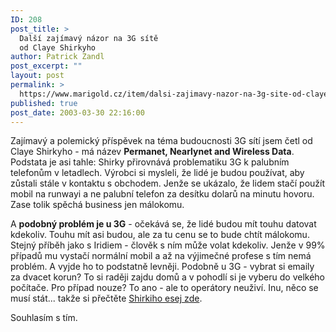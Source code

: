 ```yaml
---
ID: 208
post_title: >
  Další zajímavý názor na 3G sítě
  od Claye Shirkyho
author: Patrick Zandl
post_excerpt: ""
layout: post
permalink: >
  https://www.marigold.cz/item/dalsi-zajimavy-nazor-na-3g-site-od-claye-shirkyho
published: true
post_date: 2003-03-30 22:16:00
---
```

<P>Zajímavý a polemický příspěvek na téma budoucnosti 3G sítí jsem četl od Claye Shirkyho - má název <STRONG>Permanet, Nearlynet and Wireless Data</STRONG>. Podstata je asi tahle: Shirky přirovnává problematiku 3G k palubním telefonům v letadlech. Výrobci si mysleli, že lidé je budou používat, aby zůstali stále v kontaktu s obchodem. Jenže se ukázalo, že lidem stačí použít mobil na runwayi a ne palubní telefon&#160;za desítku dolarů na minutu hovoru. Zase tolik spěchá business jen málokomu. </P>
<P>A <STRONG>podobný problém je u 3G</STRONG> - očekává se, že lidé budou mít touhu datovat kdekoliv. Touhu mít asi budou, ale za tu cenu se to bude chtít málokomu. Stejný příběh jako s Iridiem - člověk s ním může volat kdekoliv. Jenže v 99% případů mu vystačí normální mobil a až na výjimečné profese s tím nemá problém. A vyjde ho to podstatně levněji. Podobně u 3G - vybrat si emaily za dvacet korun? To si raději zajdu domů a v pohodlí si je vyberu do velkého počítače. Pro případ nouze? To ano - ale to operátory neuživí. Inu, něco se musí stát... takže si přečtěte <A href="http://shirky.com/writings/permanet.html" target=_blank>Shirkiho esej zde</A>. </P>
<P>Souhlasím s tím. </P>